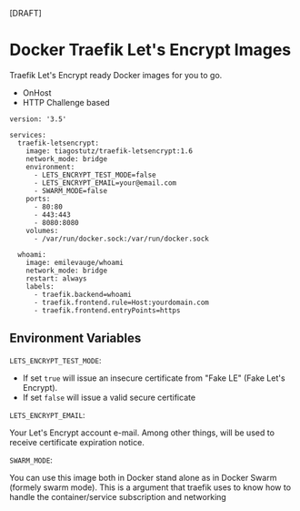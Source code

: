 [DRAFT]

# Docker Traefik Let's Encrypt Images 
Traefik Let's Encrypt ready Docker images for you to go.

- OnHost
- HTTP Challenge based

```
version: '3.5'

services:
  traefik-letsencrypt:
    image: tiagostutz/traefik-letsencrypt:1.6
    network_mode: bridge
    environment:
      - LETS_ENCRYPT_TEST_MODE=false
      - LETS_ENCRYPT_EMAIL=your@email.com
      - SWARM_MODE=false
    ports:
      - 80:80
      - 443:443
      - 8080:8080
    volumes:
      - /var/run/docker.sock:/var/run/docker.sock
  
  whoami:
    image: emilevauge/whoami
    network_mode: bridge
    restart: always 
    labels:
      - traefik.backend=whoami
      - traefik.frontend.rule=Host:yourdomain.com
      - traefik.frontend.entryPoints=https
```

## Environment Variables

`LETS_ENCRYPT_TEST_MODE`:

- If set `true` will issue an insecure certificate from "Fake LE" (Fake Let's Encrypt).
- If set `false` will issue a valid secure certificate


`LETS_ENCRYPT_EMAIL`:

Your Let's Encrypt account e-mail. Among other things, will be used to receive certificate expiration notice.


`SWARM_MODE`:

You can use this image both in Docker stand alone as in Docker Swarm (formely swarm mode). This is a argument that traefik uses to know how to handle the container/service subscription and networking